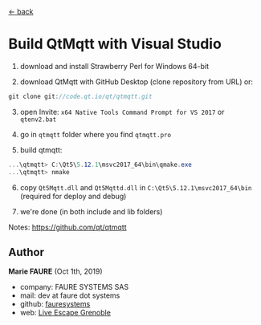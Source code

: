 ﻿[<- back](README.md)

# Build QtMqtt with Visual Studio

1) download and install Strawberry Perl for Windows 64-bit

2) download QtMqtt with GitHub Desktop (clone repository from URL) or:
```csharp
git clone git://code.qt.io/qt/qtmqtt.git
```

3) open Invite: `x64 Native Tools Command Prompt for VS 2017` or `qtenv2.bat`

4) go in `qtmqtt` folder where you find `qtmqtt.pro`

5) build qtmqtt:
```csharp
...\qtmqtt> C:\Qt5\5.12.1\msvc2017_64\bin\qmake.exe
...\qtmqtt> nmake
```

6) copy `Qt5Mqtt.dll` and `Qt5Mqttd.dll` in `C:\Qt5\5.12.1\msvc2017_64\bin` (required for deploy and debug)

7) we're done (in both include and lib folders)

Notes: https://github.com/qt/qtmqtt


## Author

**Marie FAURE** (Oct 1th, 2019)
* company: FAURE SYSTEMS SAS
* mail: dev at faure dot systems
* github: <a href="https://github.com/fauresystems?tab=repositories" target="_blank">fauresystems</a>
* web: <a href="https://www.live-escape.net/" target="_blank">Live Escape Grenoble</a>